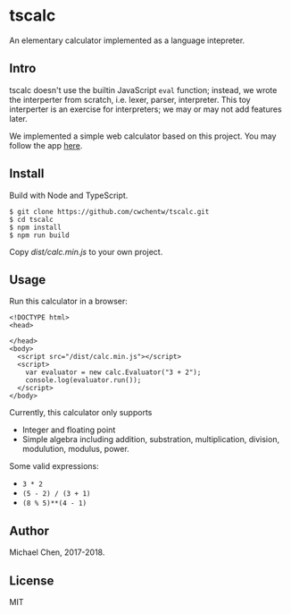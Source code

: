 # tscalc

An elementary calculator implemented as a language intepreter.

## Intro

tscalc doesn't use the builtin JavaScript `eval` function; instead, we wrote the interperter from scratch, i.e. lexer, parser, interpreter. This toy interperter is an exercise for interpreters; we may or may not add features later.

We implemented a simple web calculator based on this project.  You may follow the app [here](https://github.com/cwchentw/tscalc-web).

## Install

Build with Node and TypeScript.

```
$ git clone https://github.com/cwchentw/tscalc.git
$ cd tscalc
$ npm install
$ npm run build
```

Copy *dist/calc.min.js* to your own project.

## Usage

Run this calculator in a browser:

```
<!DOCTYPE html>
<head>

</head>
<body>
  <script src="/dist/calc.min.js"></script>
  <script>
    var evaluator = new calc.Evaluator("3 + 2");
    console.log(evaluator.run());
  </script>
</body>
```

Currently, this calculator only supports

- Integer and floating point
- Simple algebra including addition, substration, multiplication, division, modulution, modulus, power.

Some valid expressions:

- `3 * 2`
- `(5 - 2) / (3 + 1)`
- `(8 % 5)**(4 - 1)`

## Author

Michael Chen, 2017-2018.

## License

MIT
